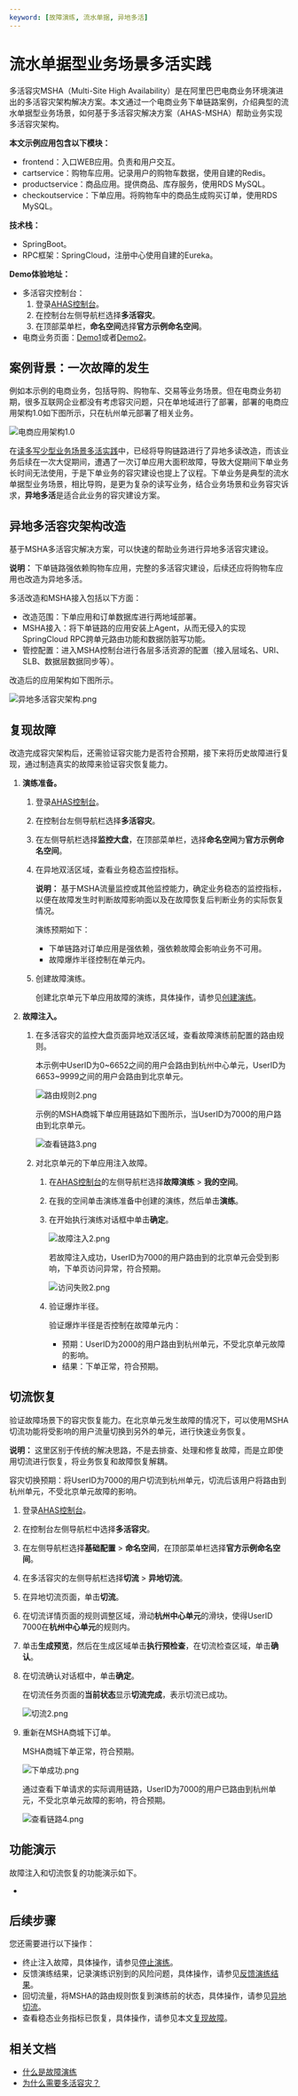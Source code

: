 ```yaml
---
keyword: [故障演练, 流水单据, 异地多活]
---
```


# 流水单据型业务场景多活实践

多活容灾MSHA（Multi-Site High Availability）是在阿⾥巴巴电商业务环境演进出的多活容灾架构解决⽅案。本文通过一个电商业务下单链路案例，介绍典型的流水单据型业务场景，如何基于多活容灾解决方案（AHAS-MSHA）帮助业务实现多活容灾架构。

**本文示例应用包含以下模块：**

-   frontend：入口WEB应用。负责和用户交互。
-   cartservice：购物车应用。记录用户的购物车数据，使用自建的Redis。
-   productservice：商品应用。提供商品、库存服务，使用RDS MySQL。
-   checkoutservice：下单应用。将购物车中的商品生成购买订单，使用RDS MySQL。

**技术栈：**

-   SpringBoot。
-   RPC框架：SpringCloud，注册中心使用自建的Eureka。

**Demo体验地址：**

-   多活容灾控制台：
    1.  登录[AHAS控制台](https://ahas.console.aliyun.com)。
    2.  在控制台左侧导航栏选择**多活容灾**。
    3.  在顶部菜单栏，**命名空间**选择**官方示例命名空间**。
-   电商业务页面：[Demo1](http://47.99.241.9)或者[Demo2](http://39.97.187.41)。

## 案例背景：一次故障的发生

例如本示例的电商业务，包括导购、购物车、交易等业务场景。但在电商业务初期，很多互联网企业都没有考虑容灾问题，只在单地域进行了部署，部署的电商应用架构1.0如下图所示，只在杭州单元部署了相关业务。

![电商应用架构1.0](https://static-aliyun-doc.oss-accelerate.aliyuncs.com/assets/img/zh-CN/1416078061/p201698.png)

在[读多写少型业务场景多活实践](/cn.zh-CN/多活容灾/最佳实践/读多写少型业务场景多活实践.md)中，已经将导购链路进行了异地多读改造，而该业务后续在一次大促期间，遭遇了一次订单应用大面积故障，导致大促期间下单业务长时间无法使用，于是下单业务的容灾建设也提上了议程。下单业务是典型的流水单据型业务场景，相比导购，是更为复杂的读写业务，结合业务场景和业务容灾诉求，**异地多活**是适合此业务的容灾建设方案。

## 异地多活容灾架构改造

基于MSHA多活容灾解决方案，可以快速的帮助业务进行异地多活容灾建设。

**说明：** 下单链路强依赖购物车应用，完整的多活容灾建设，后续还应将购物车应用也改造为异地多活。

多活改造和MSHA接入包括以下方面：

-   改造范围：下单应用和订单数据库进行两地域部署。
-   MSHA接入：将下单链路的应用安装上Agent，从而无侵入的实现SpringCloud RPC跨单元路由功能和数据防脏写功能。
-   管控配置：进入MSHA控制台进行各层多活资源的配置（接入层域名、URI、SLB、数据层数据同步等）。

改造后的应用架构如下图所示。

![异地多活容灾架构.png](https://static-aliyun-doc.oss-accelerate.aliyuncs.com/assets/img/zh-CN/6229078061/p204993.png)

## 复现故障

改造完成容灾架构后，还需验证容灾能力是否符合预期，接下来将历史故障进行复现，通过制造真实的故障来验证容灾恢复能力。

1.  **演练准备。**

    1.  登录[AHAS控制台](https://ahas.console.aliyun.com)。

    2.  在控制台左侧导航栏选择**多活容灾**。

    3.  在左侧导航栏选择**监控大盘**，在顶部菜单栏，选择**命名空间**为**官方示例命名空间**。

    4.  在异地双活区域，查看业务稳态监控指标。

        **说明：** 基于MSHA流量监控或其他监控能力，确定业务稳态的监控指标，以便在故障发生时判断故障影响面以及在故障恢复后判断业务的实际恢复情况。

        演练预期如下：

        -   下单链路对订单应用是强依赖，强依赖故障会影响业务不可用。
        -   故障爆炸半径控制在单元内。
    5.  创建故障演练。

        创建北京单元下单应用故障的演练，具体操作，请参见[创建演练](/cn.zh-CN/故障演练/开始演练/创建演练.md)。

2.  **故障注入。**

    1.  在多活容灾的监控大盘页面异地双活区域，查看故障演练前配置的路由规则。

        本示例中UserID为0~6652之间的用户会路由到杭州中心单元，UserID为6653~9999之间的用户会路由到北京单元。

        ![路由规则2.png](https://static-aliyun-doc.oss-accelerate.aliyuncs.com/assets/img/zh-CN/3516128161/p205028.png)

        示例的MSHA商城下单应用链路如下图所示，当UserID为7000的用户路由到北京单元。

        ![查看链路3.png](https://static-aliyun-doc.oss-accelerate.aliyuncs.com/assets/img/zh-CN/0999778061/p205030.png)

    2.  对北京单元的下单应用注入故障。

        1.  在[AHAS控制台](https://ahas.console.aliyun.com)的左侧导航栏选择**故障演练** \> **我的空间**。
        2.  在我的空间单击演练准备中创建的演练，然后单击**演练**。
        3.  在开始执行演练对话框中单击**确定**。

            ![故障注入2.png](https://static-aliyun-doc.oss-accelerate.aliyuncs.com/assets/img/zh-CN/0999778061/p205049.png)

            若故障注入成功，UserID为7000的用户路由到的北京单元会受到影响，下单页访问异常，符合预期。

            ![访问失败2.png](https://static-aliyun-doc.oss-accelerate.aliyuncs.com/assets/img/zh-CN/9899778061/p205056.png)

        4.  验证爆炸半径。

            验证爆炸半径是否控制在故障单元内：

            -   预期：UserID为2000的用户路由到杭州单元，不受北京单元故障的影响。
            -   结果：下单正常，符合预期。

## 切流恢复

验证故障场景下的容灾恢复能力。在北京单元发生故障的情况下，可以使用MSHA切流功能将受影响的用户流量切换到另外的单元，进行快速业务恢复。

**说明：** 这里区别于传统的解决思路，不是去排查、处理和修复故障，而是立即使用切流进行恢复，将业务恢复和故障恢复解耦。

容灾切换预期：将UserID为7000的用户切流到杭州单元，切流后该用户将路由到杭州单元，不受北京单元故障的影响。

1.  登录[AHAS控制台](https://ahas.console.aliyun.com)。

2.  在控制台左侧导航栏中选择**多活容灾**。

3.  在左侧导航栏选择**基础配置** \> **命名空间**，在顶部菜单栏选择**官方示例命名空间**。

4.  在多活容灾的左侧导航栏选择**切流** \> **异地切流**。

5.  在异地切流页面，单击**切流**。

6.  在切流详情页面的规则调整区域，滑动**杭州中心单元**的滑块，使得UserID 7000在**杭州中心单元**的规则内。

7.  单击**生成预览**，然后在生成区域单击**执行预检查**，在切流检查区域，单击**确认**。

8.  在切流确认对话框中，单击**确定**。

    在切流任务页面的**当前状态**显示**切流完成**，表示切流已成功。

    ![切流2.png](https://static-aliyun-doc.oss-accelerate.aliyuncs.com/assets/img/zh-CN/0999778061/p205073.png)

9.  重新在MSHA商城下订单。

    MSHA商城下单正常，符合预期。

    ![下单成功.png](https://static-aliyun-doc.oss-accelerate.aliyuncs.com/assets/img/zh-CN/0999778061/p205078.png)

    通过查看下单请求的实际调用链路，UserID为7000的用户已路由到杭州单元，不受北京单元故障的影响，符合预期。

    ![查看链路4.png](https://static-aliyun-doc.oss-accelerate.aliyuncs.com/assets/img/zh-CN/0999778061/p205079.png)


## 功能演示

故障注入和切流恢复的功能演示如下。

-   

## 后续步骤

您还需要进行以下操作：

-   终止注入故障，具体操作，请参见[停止演练](/cn.zh-CN/故障演练/开始演练/停止演练.md)。
-   反馈演练结果，记录演练识别到的风险问题，具体操作，请参见[反馈演练结果](/cn.zh-CN/故障演练/开始演练/停止演练.md)。
-   回切流量，将MSHA的路由规则恢复到演练前的状态，具体操作，请参见[异地切流](/cn.zh-CN/多活容灾/用户指南/切流/异地切流.md)。
-   查看稳态业务指标已恢复，具体操作，请参见本文[复现故障](#section_jow_bs0_7ex)。

## 相关文档

-   [什么是故障演练](/cn.zh-CN/故障演练/什么是故障演练.md)
-   [为什么需要多活容灾？](/cn.zh-CN/多活容灾/多活容灾介绍/为什么需要多活容灾？.md)

